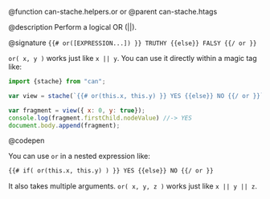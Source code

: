 @function can-stache.helpers.or or
@parent can-stache.htags

@description Perform a logical OR (||).

@signature `{{# or([EXPRESSION...]) }} TRUTHY {{else}} FALSY {{/ or }}`

  `or( x, y )` works just like `x || y`. You can use it directly within a magic tag like:

  ```js
  import {stache} from "can";

  var view = stache(`{{# or(this.x, this.y) }} YES {{else}} NO {{/ or }}`);

  var fragment = view({ x: 0, y: true});
  console.log(fragment.firstChild.nodeValue) //-> YES
  document.body.append(fragment);
  ```
  @codepen


You can use `or` in a nested expression like:

```html
{{# if( or(this.x, this.y) ) }} YES {{else}} NO {{/ or }}
```

It also takes multiple arguments.  `or( x, y, z )` works just like `x || y || z`.
